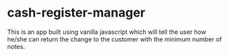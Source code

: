 # cash-register-manager
This is an app built using vanilla javascript which will tell the user how he/she can return the change to the customer with the minimum number of notes.
